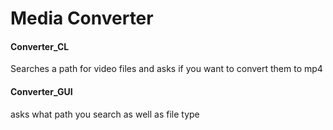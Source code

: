 # Media Converter

#### Converter_CL
Searches a path for video files and asks if you want to convert them to mp4
 
#### Converter_GUI
asks what path you search as well as file type